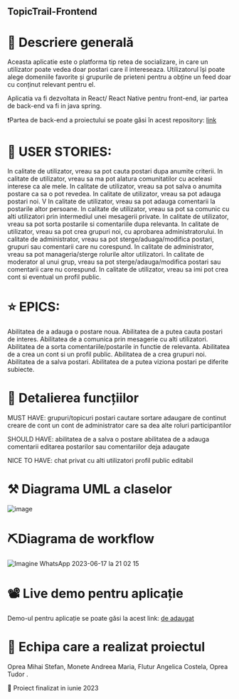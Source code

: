 ##  TopicTrail-Frontend

# 🎢 Descriere generală

Aceasta aplicatie este o platforma tip retea de socializare, in care un utilizator poate vedea doar postari care il intereseaza.
Utilizatorul își poate alege domeniile favorite și grupurile de prieteni pentru a obține un feed doar cu conținut relevant pentru el.


Aplicatia va fi dezvoltata in React/ React Native pentru front-end, iar partea de back-end va fi in java spring.

❗Partea de back-end a proiectului se poate găsi în acest repository: [link](https://github.com/stefanoprea02/TopicTrail-Backend)


# 🤖 USER STORIES:

In calitate de utilizator, vreau sa pot cauta postari dupa anumite criterii.
In calitate de utilizator, vreau sa ma pot alatura comunitatilor cu aceleasi interese ca ale mele.
In calitate de utilizator, vreau sa pot salva o anumita postare ca sa o pot revedea.
In calitate de utilizator, vreau sa pot adauga postari noi. V
In calitate de utilizator, vreau sa pot adauga comentarii la postarile altor persoane.
In calitate de utilizator, vreau sa pot  sa comunic cu alti utilizatori prin intermediul unei mesagerii private.
In calitate de utilizator, vreau sa pot sorta postarile si comentariile dupa relevanta.
In calitate de utilizator, vreau sa pot crea grupuri noi, cu aprobarea administratorului.
In calitate de administrator, vreau sa pot sterge/aduaga/modifica postari, grupuri sau comentarii care nu corespund.
In calitate de administrator, vreau sa pot manageria/sterge rolurile altor utilizatori.
In calitate de moderator al unui grup, vreau sa pot sterge/adauga/modifica postari sau comentarii care nu corespund.
In calitate de utilizator, vreau sa imi pot crea cont si eventual un profil public. 

# ⭐ EPICS:

Abilitatea de a adauga o postare noua.
Abilitatea de a putea cauta postari de interes.
Abilitatea de a comunica prin mesagerie cu alti utilizatori.
Abilitatea de a sorta comentariile/postarile in functie de relevanta.
Abilitatea de a crea un cont si un profil public.
Abilitatea de a crea grupuri noi.
Abilitatea de a salva postari.
Abilitatea de a putea viziona postari pe diferite subiecte.



# 🎈 Detalierea funcțiilor
MUST HAVE:
grupuri/topicuri
postari
cautare
sortare
adaugare de continut
creare de cont
un cont de administrator care sa dea alte roluri participantilor


SHOULD HAVE:
abilitatea de a salva o postare
abilitatea de a adauga comentarii
editarea postarilor sau comentariilor deja adaugate

NICE TO HAVE:
chat privat cu alti utilizatori
profil public editabil



# ⚒️ Diagrama UML a claselor 
![image](https://github.com/stefanoprea02/TopicTrail-Frontend/assets/93120712/10680fda-009c-4385-8196-653b0e111b01)



# ⛏️Diagrama de workflow 
![Imagine WhatsApp 2023-06-17 la 21 02 15](https://github.com/stefanoprea02/TopicTrail-Frontend/assets/93120712/376ef6c2-c49f-4efb-9109-ded1da24bccd)

# 📽️ Live demo pentru aplicație
Demo-ul pentru aplicație se poate găsi la acest link: 
[de adaugat](..)

# 👥 Echipa care a realizat proiectul
Oprea Mihai Stefan, 
Monete Andreea Maria, 
Flutur Angelica Costela, 
Oprea Tudor .



 📆 Proiect finalizat in iunie 2023 
